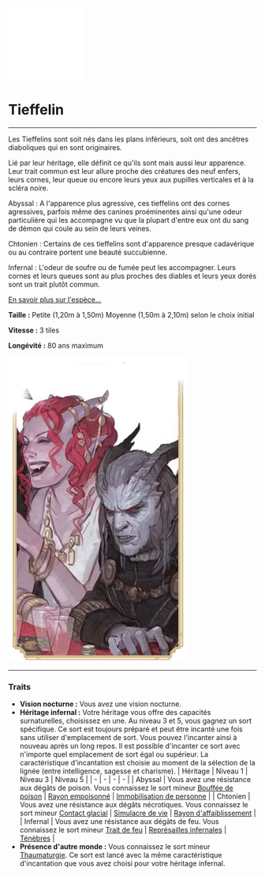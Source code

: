<div class="icon-container">
  <img src="_media/especes/tieffelin.png" alt="Tieffelin" class="icon-r-title" data-no-zoom />

# Tieffelin <!-- {docsify-ignore} -->

</div>

---

<div class="bloc-pres">
<div class="bloc-texte">
  <div class="texte">
    <p>Les Tieffelins sont soit nés dans les plans inférieurs, soit ont des ancêtres diaboliques qui en sont originaires.</p>
    <p>Lié par leur héritage, elle définit ce qu'ils sont mais aussi leur apparence. Leur trait commun est leur allure proche des créatures des neuf enfers, leurs cornes, leur queue ou encore leurs yeux aux pupilles verticales et à la scléra noire.</p>
    <p>Abyssal : A l'apparence plus agressive, ces tieffelins ont des cornes agressives, parfois même des canines proéminentes ainsi qu'une odeur particulière qui les accompagne vu que la plupart d'entre eux ont du sang de démon qui coule au sein de leurs veines.</p>
    <p>Chtonien : Certains de ces tieffelins sont d'apparence presque cadavérique ou au contraire portent une beauté succubienne.</p>
    <p>Infernal : L'odeur de soufre ou de fumée peut les accompagner. Leurs cornes et leurs queues sont au plus proches des diables et leurs yeux dorés sont un trait plutôt commun.</p>
    <a href="/_404.md" target="_blank">En savoir plus sur l'espèce...</a>
    <div class="summary">
      <p><strong>Taille :</strong> Petite (1,20m à 1,50m) Moyenne (1,50m à 2,10m) selon le choix initial</p>
      <p><strong>Vitesse :</strong> 3 tiles</p>
      <p><strong>Longévité :</strong> 80 ans maximum</p>
    </div>
  </div>
  </div>
  <img src="_media/especes/pres-tieffelin.png" alt="Tieffelin" class="img-pres" data-no-zoom />
</div>

---

### Traits <!-- {docsify-ignore} -->

- **Vision nocturne :** Vous avez une vision nocturne.
- **Héritage infernal :** Votre héritage vous offre des capacités surnaturelles, choisissez en une. Au niveau 3 et 5, vous gagnez un sort spécifique. Ce sort est toujours préparé et peut être incanté une fois sans utiliser d'emplacement de sort. Vous pouvez l'incanter ainsi à nouveau après un long repos. Il est possible d'incanter ce sort avec n'importe quel emplacement de sort égal ou supérieur. La caractéristique d'incantation est choisie au moment de la sélection de la lignée (entre intelligence, sagesse et charisme).
  | Héritage | Niveau 1 | Niveau 3 | Niveau 5 |
  | - | - | - | - |
  | Abyssal | Vous avez une résistance aux dégâts de poison. Vous connaissez le sort mineur [Bouffée de poison]() | [Rayon empoisonné]() | [Immobilisation de personne]() |
  | Chtonien | Vous avez une résistance aux dégâts nécrotiques. Vous connaissez le sort mineur [Contact glacial]() | [Simulacre de vie]() | [Rayon d'affaiblissement]() |
  | Infernal | Vous avez une résistance aux dégâts de feu. Vous connaissez le sort mineur [Trait de feu]() | [Représailles infernales]() | [Ténèbres]() |
- **Présence d'autre monde :** Vous connaissez le sort mineur [Thaumaturgie](). Ce sort est lancé avec la même caractéristique d'incantation que vous avez choisi pour votre héritage infernal.
